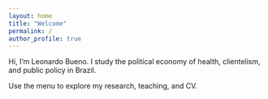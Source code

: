 ```yaml
---
layout: home
title: "Welcome"
permalink: /
author_profile: true
---
```


Hi, I’m Leonardo Bueno. I study the political economy of health, clientelism, and public policy in Brazil.

Use the menu to explore my research, teaching, and CV.


